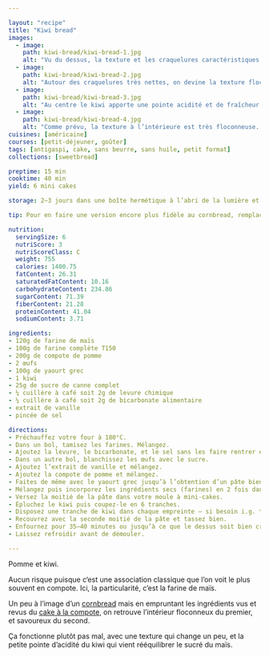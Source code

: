 ```yaml
---

layout: "recipe"
title: "Kiwi bread"
images:
  - image:
    path: kiwi-bread/kiwi-bread-1.jpg
    alt: "Vu du dessus, la texture et les craquelures caractéristiques du cornbread."
  - image:
    path: kiwi-bread/kiwi-bread-2.jpg
    alt: "Autour des craquelures très nettes, on devine la texture floconneuse."
  - image:
    path: kiwi-bread/kiwi-bread-3.jpg
    alt: "Au centre le kiwi apporte une pointe acidité et de fraîcheur à un cake naturellement sucré par la farine de maïs."
  - image:
    path: kiwi-bread/kiwi-bread-4.jpg
    alt: "Comme prévu, la texture à l’intérieure est très floconneuse. La mâche est bien différente des breads sucrés plus traditionnels."
cuisines: [américaine]
courses: [petit-déjeuner, goûter]
tags: [antigaspi, cake, sans beurre, sans huile, petit format]
collections: [sweetbread]

preptime: 15 min
cooktime: 40 min
yield: 6 mini cakes

storage: 2–3 jours dans une boîte hermétique à l’abri de la lumière et de la chaleur. 5 jours au frigo. 2 mois au congélateur.

tip: Pour en faire une version encore plus fidèle au cornbread, remplacez le yaourt grec par du lait fermenté, et ajoutez un peu de miel.

nutrition:
  servingSize: 6
  nutriScore: 3
  nutriScoreClass: C
  weight: 755
  calories: 1400.75
  fatContent: 26.31
  saturatedFatContent: 10.16
  carbohydrateContent: 234.86
  sugarContent: 71.39
  fiberContent: 21.28
  proteinContent: 41.04
  sodiumContent: 3.71

ingredients:
- 120g de farine de maïs
- 100g de farine complète T150
- 200g de compote de pomme
- 2 œufs
- 100g de yaourt grec
- 1 kiwi
- 25g de sucre de canne complet
- ¼ cuillère à café soit 2g de levure chimique
- ¼ cuillère à café soit 2g de bicarbonate alimentaire
- extrait de vanille
- pincée de sel

directions:
- Préchauffez votre four à 180°C.
- Dans un bol, tamisez les farines. Mélangez.
- Ajoutez la levure, le bicarbonate, et le sel sans les faire rentrer en contact. Réservez. 
- Dans un autre bol, blanchissez les œufs avec le sucre. 
- Ajoutez l’extrait de vanille et mélangez.
- Ajoutez la compote de pomme et mélangez.
- Faites de même avec le yaourt grec jusqu’à l’obtention d’un pâte bien lisse.
- Mélangez puis incorporez les ingrédients secs (farines) en 2 fois dans le bol des ingrédients humides à l’aide d’une maryse.
- Versez la moitié de la pâte dans votre moule à mini-cakes.
- Épluchez le kiwi puis coupez-le en 6 tranches.
- Disposez une tranche de kiwi dans chaque empreinte – si besoin i.g. tranches trop larges, coupez-les en 2 et superposez-les.
- Recouvrez avec la seconde moitié de la pâte et tassez bien.
- Enfournez pour 35–40 minutes ou jusqu’à ce que le dessus soit bien craquelé et que la pointe d’un couteau ressorte légèrement humide.
- Laissez refroidir avant de démouler.

---
```


Pomme et kiwi. 

Aucun risque puisque c‘est une association classique que l’on voit le plus souvent en compote. Ici, la particularité, c’est la farine de maïs.

Un peu à l’image d’un [cornbread](cornbread.html) mais en empruntant les ingrédients vus et revus du [cake à la compote](../posts/banana-bread-update.html), on retrouve l’intérieur floconneux du premier, et savoureux du second.

Ça fonctionne plutôt pas mal, avec une texture qui change un peu, et la petite pointe d’acidité du kiwi qui vient rééquilibrer le sucré du maïs.